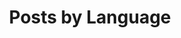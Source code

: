 ---
title: "Posts by Language"
layout: category
permalink: /language/
author_profile: true
taxonomy: Language
---